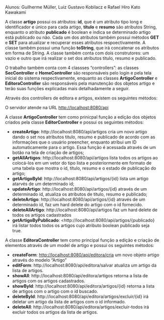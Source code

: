 Alunos: Guilherme Müller, Luiz Gustavo Kobilacz e Rafael Hiro Kato Kawakami

A classe **artigo** possui os atributos: **id**, que é um atributo tipo long e identificador e único para cada artigo, **titulo** e **resumo** são atributos String, enquanto o atributo **publicado** é boolean e indica se determinado artigo está publicado ou não. Cada um dos atributos também possui métodos **GET** e **SET** para atualizar e recuperar esses atributos respoectivamente. A classe também possui uma função **toString**, que irá concatenar os atributos em forma de String. A classe também conta com dois construtores: um vazio e outro que irá realizar o set dos atributos titulo, resumo e publicado.

O trabalho também conta com 4 classses “controllers”: as classes **SecController** e **HomeController** são responsáveis pelo login e pela tela inicial do sistema respectivamente, enquanto as classes **ArtigoController** e **EditoraController** são responsáveis pela manutenção dos objetos artigo e terão suas funções explicadas mais detalhadamente a seguir.

Através dos controllers de editora e artigos, existem os seguintes métodos:

O servidor atende na URL <http://localhost:8080/api>

A classe **ArtigoController** tem como prinicpal função a edição dos objetos criados pela classe **EditorController** e possui os seguintes métodos:

- **createArtigo**: http://localhost:8080/api/artigos cria um novo artigo dando o set nos atributos titulo, resumo e publicado de acordo com as informações que o usuário preencher, enquanto atribui um ID automaticamente para o artigo. Essa função é acessada através de um botão na tela de criação de artigos;
- **getAllArtigos**: http://localhost:8080/api/artigos lista todos os artigos ao colocá-los em um vetor do tipo lista e posteriormente em formato de uma tabela que mostra o id, título, resumo e o estado de publicação do artigo;
- **getArtigoById**: http://localhost:8080/api/artigos/{id} lista um artigo atarvés de um determinado id;
- **updateArtigo**: http://localhost:8080/api/artigos/{id} através de um determinado id, atualiza os atributos de titulo, resumo e publicado;
- **deleteArtigo**: http://localhost:8080/api/artigos/{id} através de um determinado id, faz um hard delete do artigo com o id fornecido.
- **deleteAllArtigo**: http://localhost:8080/api/artigos faz um hard delete de todos os artigos cadastrados
- **getArtigoByPublicado**: <http://localhost:8080/api/artigos/{publicado} irá listar todos todos os artigos cujo atributo boolean publicado seja true.

A classe **EditoraController** tem como principal função a edição e criação de elementos através de um model de artigo e possui os seguintes métodos:

- **createForm**: <http://localhost:8080/api/editora/cria> um novo objeto artigo através do modelo “Artigo”
- **editForm**: http://localhost:8080/api/editora/salvar atualiza um artigo da lista de artigos.
- **showAll**: http://localhost:8080/api/editora/artigos retorna a lista de artigos com os artigos cadastrados.
- **showById**: http://localhost:8080/api/editora/artigos/{id} retorna a lista de artigos com o artigo com o id buscado.
- **deleteById**: http://localhost:8080/api/editora/artigos/excluir/{id} irá deletar um artigo da lista de artigos com o id informado.
- **deleteAll**: http://localhost:8080/api/editora/artigos/excluir-todos irá excluir todos os artigos da lista de artigos.
